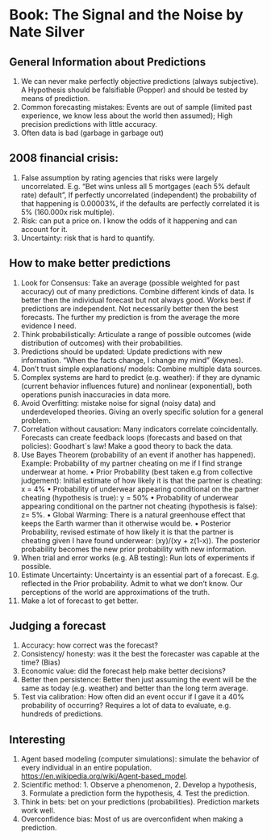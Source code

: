# Book: The Signal and the Noise by Nate Silver

## General Information about Predictions
1.	We can never make perfectly objective predictions (always subjective). A Hypothesis should be falsifiable (Popper) and should be tested by means of prediction.
2.	Common forecasting mistakes: Events are out of sample (limited past experience, we know less about the world then assumed); High precision predictions with little accuracy.
3.	Often data is bad (garbage in garbage out)

## 2008 financial crisis:
1.	False assumption by rating agencies that risks were largely uncorrelated. E.g. “Bet wins unless all 5 mortgages (each 5% default rate) default”, If perfectly uncorrelated (independent) the probability of that happening is 0.00003%, if the defaults are perfectly correlated it is 5% (160.000x risk multiple).
2.	Risk: can put a price on. I know the odds of it happening and can account for it.
3.	Uncertainty: risk that is hard to quantify. 

## How to make better predictions
1.	Look for Consensus: Take an average (possible weighted for past accuracy) out of many predictions. Combine different kinds of data. Is better then the individual forecast but not always good. Works best if predictions are independent. Not necessarily better then the best forecasts. The further my prediction is from the average the more evidence I need.
2.	Think probabilistically: Articulate a range of possible outcomes (wide distribution of outcomes) with their probabilities. 
3.	Predictions should be updated: Update predictions with new information. “When the facts change, I change my mind” (Keynes).
4.	Don’t trust simple explanations/ models: Combine multiple data sources.
5.	Complex systems are hard to predict (e.g. weather): if they are dynamic (current behavior influences future) and nonlinear (exponential), both operations punish inaccuracies in data more.
6.	Avoid Overfitting: mistake noise for signal (noisy data) and underdeveloped theories. Giving an overly specific solution for a general problem. 
7.	Correlation without causation: Many indicators correlate coincidentally. Forecasts can create feedback loops (forecasts and based on that policies): Goodhart´s law! Make a good theory to back the data.
8.	Use Bayes Theorem (probability of an event if another has happened). Example:
Probability of my partner cheating on me if I find strange underwear at home. 
•	Prior Probability (best taken e.g from collective judgement): Initial estimate of how likely it is that the partner is cheating: x = 4%
•	Probability of underwear appearing conditional on the partner cheating (hypothesis is true): y = 50%
•	Probability of underwear appearing conditional on the partner not cheating (hypothesis is false): z= 5%.
•	Global Warming: There is a natural greenhouse effect that keeps the Earth warmer than it otherwise would be.
•	Posterior Probability, revised estimate of how likely it is that the partner is cheating given I have found underwear: (xy)/(xy + z(1-x)). The posterior probability becomes the new prior probability with new information.
9.	When trial and error works (e.g. AB testing): Run lots of experiments if possible. 
10.	Estimate Uncertainty: Uncertainty is an essential part of a forecast. E.g. reflected in the Prior probability. Admit to what we don’t know. Our perceptions of the world are approximations of the truth.
11.	Make a lot of forecast to get better.

## Judging a forecast
1.	Accuracy: how correct was the forecast?
2.	Consistency/ honesty: was it the best the forecaster was capable at the time? (Bias)
3.	Economic value: did the forecast help make better decisions?
4.	Better then persistence: Better then just assuming the event will be the same as today (e.g. weather) and better than the long term average.
5.	Test via calibration: How often did an event occur if I gave it a 40% probability of occurring? Requires a lot of data to evaluate, e.g. hundreds of predictions.
 
## Interesting
1.	Agent based modeling (computer simulations): simulate the behavior of every individual in an entire population. https://en.wikipedia.org/wiki/Agent-based_model.
2.	Scientific method: 1. Observe a phenomenon, 2. Develop a hypothesis, 3. Formulate a prediction form the hypothesis, 4. Test the prediction.
3.	Think in bets: bet on your predictions (probabilities). Prediction markets work well.
4.	Overconfidence bias: Most of us are overconfident when making a prediction.
